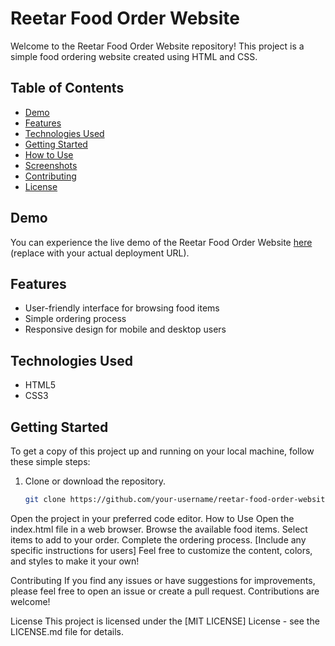 # Reetar Food Order Website

Welcome to the Reetar Food Order Website repository! This project is a simple food ordering website created using HTML and CSS.

## Table of Contents
- [Demo](#demo)
- [Features](#features)
- [Technologies Used](#technologies-used)
- [Getting Started](#getting-started)
- [How to Use](#how-to-use)
- [Screenshots](#screenshots)
- [Contributing](#contributing)
- [License](#license)

## Demo
You can experience the live demo of the Reetar Food Order Website [here](https://reetar-food-order-website.herokuapp.com/) (replace with your actual deployment URL).

## Features
- User-friendly interface for browsing food items
- Simple ordering process
- Responsive design for mobile and desktop users

## Technologies Used
- HTML5
- CSS3

## Getting Started
To get a copy of this project up and running on your local machine, follow these simple steps:

1. Clone or download the repository.
   ```bash
   git clone https://github.com/your-username/reetar-food-order-website.git
Open the project in your preferred code editor.
How to Use
Open the index.html file in a web browser.
Browse the available food items.
Select items to add to your order.
Complete the ordering process.
[Include any specific instructions for users]
Feel free to customize the content, colors, and styles to make it your own!

Contributing
If you find any issues or have suggestions for improvements, please feel free to open an issue or create a pull request. Contributions are welcome!

License
This project is licensed under the [MIT LICENSE] License - see the LICENSE.md file for details.
